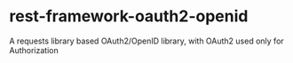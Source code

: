 # rest-framework-oauth2-openid
A requests library based OAuth2/OpenID library, with OAuth2 used only for Authorization

